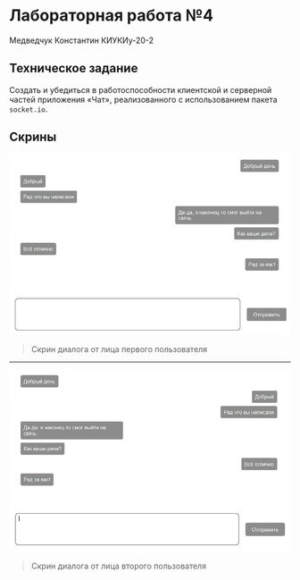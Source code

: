 # Лабораторная работа №4
Медведчук Константин КИУКИу-20-2

## Техническое задание
Создать и убедиться в работоспособности клиентской и серверной частей приложения «Чат», реализованного с использованием пакета `socket.io`.

## Скрины
![img.png](img.png)
> Скрин диалога от лица первого пользователя
---
![img_1.png](img_1.png)
> Скрин диалога от лица второго пользователя